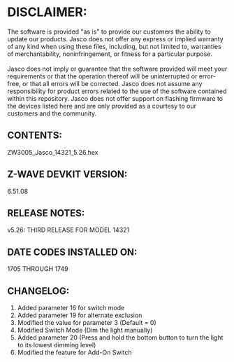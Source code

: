# DISCLAIMER:
The software is provided "as is" to provide our customers the ability to update our products. Jasco does not offer any express or implied warranty of any kind when using these files, including, but not limited to, warranties of merchantability, noninfringement, or fitness for a particular purpose.<br>
<br>
Jasco does not imply or guarantee that the software provided will meet your requirements or that the operation thereof will be uninterrupted or error-free, or that all errors will be corrected. Jasco does not assume any responsibility for product errors related to the use of the software contained within this repository. Jasco does not offer support on flashing firmware to the devices listed here and are only provided as a courtesy to our customers and the community.

## CONTENTS:
ZW3005_Jasco_14321_5.26.hex

## Z-WAVE DEVKIT VERSION:
6.51.08

## RELEASE NOTES:
v5.26: THIRD RELEASE FOR MODEL 14321

## DATE CODES INSTALLED ON:
1705 THROUGH 1749

## CHANGELOG:
1. Added parameter 16 for switch mode
2. Added parameter 19 for alternate exclusion
3. Modified the value for parameter 3 (Default = 0)
4. Modified Switch Mode (Dim the light manually)
5. Added parameter 20 (Press and hold the bottom button to turn the light to its lowest dimming level)
6. Modified the feature for Add-On Switch